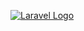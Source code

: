 <a href="https://laravel.com/" target="_blank"><img src="https://logonoid.com/images/thumbs/laravel-logo.png" widht=30  alt="Laravel Logo" /></a>
